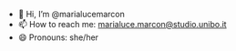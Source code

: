 - 👋 Hi, I’m @marialucemarcon
- 📫 How to reach me: marialuce.marcon@studio.unibo.it
- 😄 Pronouns: she/her
<!---
marialucemarcon/marialucemarcon is a ✨ special ✨ repository because its `README.md` (this file) appears on your GitHub profile.
You can click the Preview link to take a look at your changes.
--->
